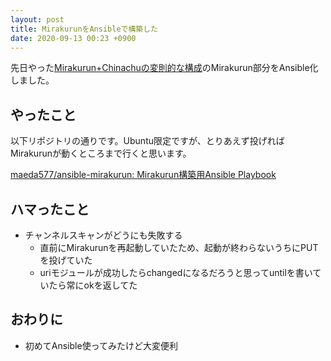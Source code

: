 ```yaml
---
layout: post
title: MirakurunをAnsibleで構築した
date: 2020-09-13 00:23 +0900
---
```

先日やった[Mirakurun+Chinachuの変則的な構成](/2020/08/23/s270.html)のMirakurun部分をAnsible化しました。

やったこと
----------------------------
以下リポジトリの通りです。Ubuntu限定ですが、とりあえず投げればMirakurunが動くところまで行くと思います。

[maeda577/ansible-mirakurun: Mirakurun構築用Ansible Playbook](https://github.com/maeda577/ansible-mirakurun)

ハマったこと
----------------------------
* チャンネルスキャンがどうにも失敗する
    * 直前にMirakurunを再起動していたため、起動が終わらないうちにPUTを投げていた
    * uriモジュールが成功したらchangedになるだろうと思ってuntilを書いていたら常にokを返してた

おわりに
----------------------------
* 初めてAnsible使ってみたけど大変便利
